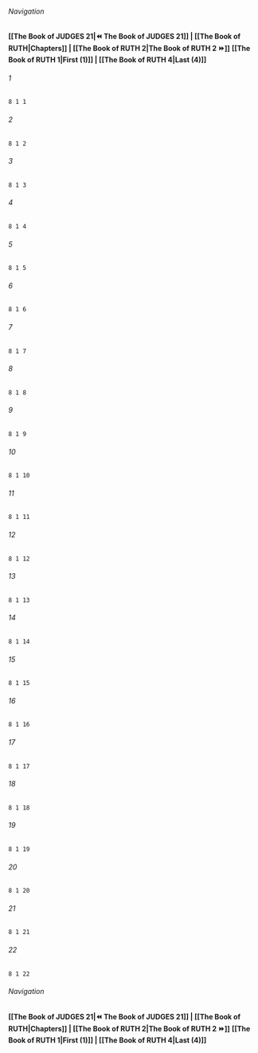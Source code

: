 
###### Navigation
**[[The Book of JUDGES 21|⏪ The Book of JUDGES 21]] | [[The Book of RUTH|Chapters]] | [[The Book of RUTH 2|The Book of RUTH 2 ⏩]]**
**[[The Book of RUTH 1|First (1)]] | [[The Book of RUTH 4|Last (4)]]**

###### 1
``` verse
8 1 1 
```
###### 2
``` verse
8 1 2 
```
###### 3
``` verse
8 1 3 
```
###### 4
``` verse
8 1 4 
```
###### 5
``` verse
8 1 5 
```
###### 6
``` verse
8 1 6 
```
###### 7
``` verse
8 1 7 
```
###### 8
``` verse
8 1 8 
```
###### 9
``` verse
8 1 9 
```
###### 10
``` verse
8 1 10 
```
###### 11
``` verse
8 1 11 
```
###### 12
``` verse
8 1 12 
```
###### 13
``` verse
8 1 13 
```
###### 14
``` verse
8 1 14 
```
###### 15
``` verse
8 1 15 
```
###### 16
``` verse
8 1 16 
```
###### 17
``` verse
8 1 17 
```
###### 18
``` verse
8 1 18 
```
###### 19
``` verse
8 1 19 
```
###### 20
``` verse
8 1 20 
```
###### 21
``` verse
8 1 21 
```
###### 22
``` verse
8 1 22 
```

###### Navigation
**[[The Book of JUDGES 21|⏪ The Book of JUDGES 21]] | [[The Book of RUTH|Chapters]] | [[The Book of RUTH 2|The Book of RUTH 2 ⏩]]**
**[[The Book of RUTH 1|First (1)]] | [[The Book of RUTH 4|Last (4)]]**

